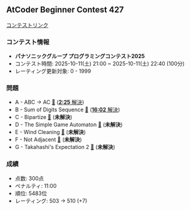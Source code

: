 
## AtCoder Beginner Contest 427

[コンテストリンク](https://atcoder.jp/contests/abc427)

### コンテスト情報
- **パナソニックグループ プログラミングコンテスト2025**
- コンテスト時間: 2025-10-11(土) 21:00 ~ 2025-10-11(土) 22:40 (100分)
- レーティング更新対象: 0 - 1999

### 問題
- A - ABC -> AC [🔗](https://atcoder.jp/contests/abc427/tasks/abc427_a) ([**2:25** 解決](./A%20-%20ABC%20->%20AC/))
- B - Sum of Digits Sequence [🔗](https://atcoder.jp/contests/abc427/tasks/abc427_b) ([**16:02** 解決](./B%20-%20Sum%20of%20Digits%20Sequence/))
- C - Bipartize [🔗](https://atcoder.jp/contests/abc427/tasks/abc427_c) (**未解決**)
- D - The Simple Game Automaton [🔗](https://atcoder.jp/contests/abc427/tasks/abc427_d) (**未解決**)
- E - Wind Cleaning [🔗](https://atcoder.jp/contests/abc427/tasks/abc427_e) (**未解決**)
- F - Not Adjacent [🔗](https://atcoder.jp/contests/abc427/tasks/abc427_f) (**未解決**)
- G - Takahashi's Expectation 2 [🔗](https://atcoder.jp/contests/abc427/tasks/abc427_g) (**未解決**)

### 成績
- 点数: 300点
- ペナルティ: 11:00
- 順位: 5483位
- レーティング: 503 -> 510 (+7)